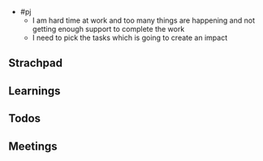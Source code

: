 - #pj
	- I am hard time at work and too many things are happening and not getting enough support to complete the work
	- I need to pick the tasks which is going to create an impact
## Strachpad
## Learnings
## Todos
## Meetings
